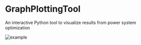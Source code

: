 # GraphPlottingTool
An interactive Python tool to visualize results from power system optimization

![example](examples/examples.png)

